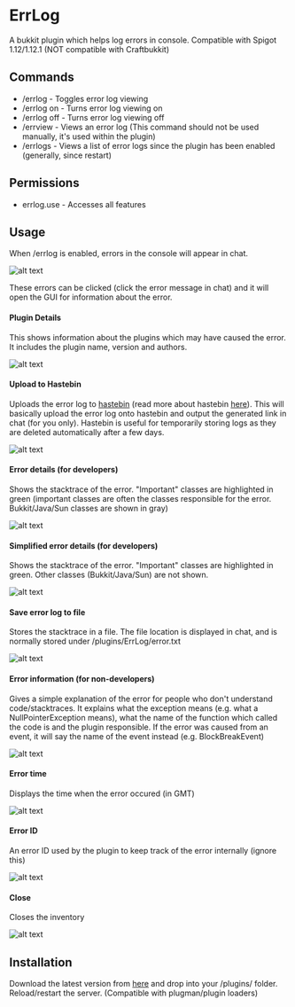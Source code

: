 # ErrLog
A bukkit plugin which helps log errors in console. Compatible with Spigot 1.12/1.12.1 (NOT compatible with Craftbukkit)

Commands
--------
* /errlog - Toggles error log viewing
* /errlog on - Turns error log viewing on
* /errlog off - Turns error log viewing off
* /errview <errorID> - Views an error log (This command should not be used manually, it's used within the plugin)
* /errlogs - Views a list of error logs since the plugin has been enabled (generally, since restart)

Permissions
-----------
* errlog.use - Accesses all features

Usage
-----
When /errlog is enabled, errors in the console will appear in chat. 

![alt text](https://raw.githubusercontent.com/Skepter/ErrLog/master/images/chatDisplay.PNG "")

These errors can be clicked (click the error message in chat) and it will open the GUI for information about the error.

#### Plugin Details
This shows information about the plugins which may have caused the error. It includes the plugin name, version and authors. 

![alt text](https://github.com/Skepter/ErrLog/blob/master/images/plugindetails.PNG "")

#### Upload to Hastebin
Uploads the error log to [hastebin](http://hastebin.com) (read more about hastebin [here](https://hastebin.com/about)). This will basically upload the error log onto hastebin and output the generated link in chat (for you only). Hastebin is useful for temporarily storing logs as they are deleted automatically after a few days. 

![alt text](https://github.com/Skepter/ErrLog/blob/master/images/hastebin.PNG "")

#### Error details (for developers)
Shows the stacktrace of the error. "Important" classes are highlighted in green (important classes are often the classes responsible for the error. Bukkit/Java/Sun classes are shown in gray)

![alt text](https://github.com/Skepter/ErrLog/blob/master/images/biglog.PNG "")

#### Simplified error details (for developers)
Shows the stacktrace of the error. "Important" classes are highlighted in green. Other classes (Bukkit/Java/Sun) are not shown.

![alt text](https://github.com/Skepter/ErrLog/blob/master/images/smalllog.PNG "")

#### Save error log to file
Stores the stacktrace in a file. The file location is displayed in chat, and is normally stored under /plugins/ErrLog/error<ID>.txt

![alt text](https://github.com/Skepter/ErrLog/blob/master/images/savelog.PNG "")

#### Error information (for non-developers)
Gives a simple explanation of the error for people who don't understand code/stacktraces. It explains what the exception means (e.g. what a NullPointerException means), what the name of the function which called the code is and the plugin responsible. If the error was caused from an event, it will say the name of the event instead (e.g. BlockBreakEvent)

![alt text](https://github.com/Skepter/ErrLog/blob/master/images/nodevlog.PNG "")

#### Error time
Displays the time when the error occured (in GMT)

![alt text](https://github.com/Skepter/ErrLog/blob/master/images/time.PNG "")

#### Error ID
An error ID used by the plugin to keep track of the error internally (ignore this)

![alt text](https://github.com/Skepter/ErrLog/blob/master/images/errid.PNG "")

#### Close
Closes the inventory

![alt text](https://github.com/Skepter/ErrLog/blob/master/images/close.PNG "")

Installation
------------
Download the latest version from [here](https://github.com/Skepter/ErrLog/releases) and drop into your /plugins/ folder. Reload/restart the server. (Compatible with plugman/plugin loaders)
